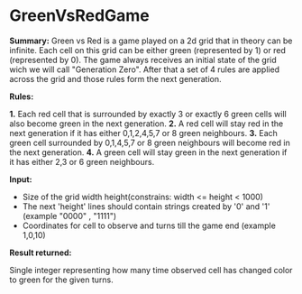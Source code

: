 # GreenVsRedGame
**Summary:**
Green vs Red is a game played on a 2d grid that in theory can be infinite.
Each cell on this grid can be either green (represented by 1) or red (represented by 0). The game always receives an initial state of the grid wich we will call "Generation Zero". After that a set of 4 rules are applied across the grid and those rules form the next generation.

**Rules:**

 **1.** Each red cell that is surrounded by exactly 3 or exactly 6 green cells will also become green in the next generation.
 **2.** A red cell will stay red in the next generation if it has either 0,1,2,4,5,7 or 8 green neighbours.
 **3.** Each green cell surrounded by 0,1,4,5,7 or 8 green neighbours will become red in the next generation.
 **4.** A green cell will stay green in the next generation if it has either 2,3 or 6 green neighbours.

**Input:**

  - Size of the grid width height(constrains: width <=  height < 1000)
  - The next 'height' lines should contain strings created by '0' and '1' (example "0000" , "1111")
  - Coordinates for cell to observe and turns till the game end (example 1,0,10)

**Result returned:**

Single integer representing how many time observed cell has changed color to green for the given turns.
